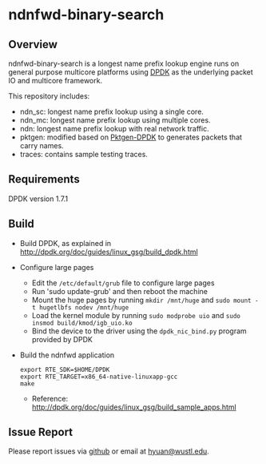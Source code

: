 ndnfwd-binary-search
=============================================

## Overview

ndnfwd-binary-search is a longest name prefix lookup engine runs on general purpose
multicore platforms using [DPDK](http://www.dpdk.org) as the underlying packet IO
and multicore framework.

This repository includes:

- ndn_sc: longest name prefix lookup using a single core.
- ndn_mc: longest name prefix lookup using multiple cores.
- ndn: longest name prefix lookup with real network traffic.
- pktgen: modified based on [Pktgen-DPDK](https://github.com/Pktgen/Pktgen-DPDK/) to generates packets that carry names.
- traces: contains sample testing traces.

## Requirements

DPDK version 1.7.1

## Build

- Build DPDK, as explained in http://dpdk.org/doc/guides/linux_gsg/build_dpdk.html

- Configure large pages
  - Edit the `/etc/default/grub` file to configure large pages
  - Run 'sudo update-grub' and then reboot the machine
  - Mount the huge pages by running `mkdir /mnt/huge` and `sudo mount -t hugetlbfs nodev /mnt/huge`
  - Load the kernel module by running `sudo modprobe uio` and `sudo insmod build/kmod/igb_uio.ko`
  - Bind the device to the driver using the `dpdk_nic_bind.py` program provided by DPDK

- Build the ndnfwd application
  ```
  export RTE_SDK=$HOME/DPDK
  export RTE_TARGET=x86_64-native-linuxapp-gcc
  make
  ```

  - Reference: http://dpdk.org/doc/guides/linux_gsg/build_sample_apps.html

## Issue Report

Please report issues via [github](https://github.com/WU-ARL/ndnfwd-binary-search/issues) or email at hyuan@wustl.edu.
